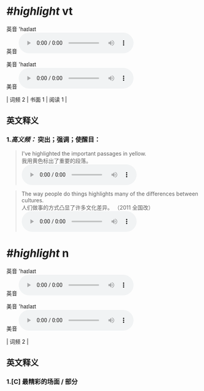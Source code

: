 # ***\#highlight*** vt
英音 'haɪlaɪt  
英音
<audio src="./media/highlight-B.aac" controls="controls"></audio>

美音 'haɪlaɪt  
美音
<audio src="./media/highlight.aac" controls="controls"></audio>



| 词频 2 | 书面 1 | 阅读 1 |  

英文释义
---
### 1.*高义频：* **突出；强调；使醒目：**  

 > I've highlighted the important passages in yellow.  
 > 我用黄色标出了重要的段落。    
<audio src="./media/highlight-1.aac" controls="controls"></audio>

 > The way people do things highlights many of the differences between cultures.  
 > 人们做事的方式凸显了许多文化差异。  （2011 全国改）  
<audio src="./media/highlight-2.aac" controls="controls"></audio>


# ***\#highlight*** n
英音 'haɪlaɪt  
英音
<audio src="./media/highlight-B.aac" controls="controls"></audio>

美音 'haɪlaɪt  
美音
<audio src="./media/highlight.aac" controls="controls"></audio>



| 词频 2 |  

英文释义
---
### 1.**[C] 最精彩的场面 / 部分**  


